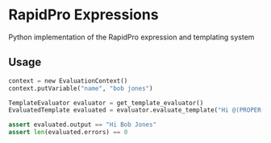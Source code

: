 RapidPro Expressions
====================

Python implementation of the RapidPro expression and templating system

Usage
-----

```python
context = new EvaluationContext()
context.putVariable("name", "bob jones")

TemplateEvaluator evaluator = get_template_evaluator()
EvaluatedTemplate evaluated = evaluator.evaluate_template("Hi @(PROPER(name))", context, False)

assert evaluated.output == "Hi Bob Jones"
assert len(evaluated.errors) == 0
```